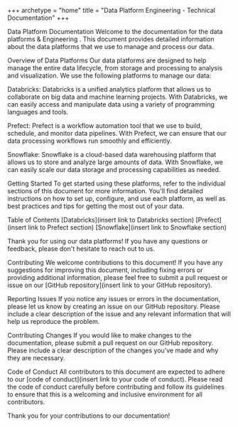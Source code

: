 +++
archetype = "home"
title = "Data Platform Engineering - Technical Documentation"
+++


Data Platform Documentation
Welcome to the documentation for the data platforms & Engineering . This document provides detailed information about the data platforms that we use to manage and process our data.

Overview of Data Platforms
Our data platforms are designed to help manage the entire data lifecycle, from storage and processing to analysis and visualization. We use the following platforms to manage our data:

Databricks: Databricks is a unified analytics platform that allows us to collaborate on big data and machine learning projects. With Databricks, we can easily access and manipulate data using a variety of programming languages and tools.

Prefect: Prefect is a workflow automation tool that we use to build, schedule, and monitor data pipelines. With Prefect, we can ensure that our data processing workflows run smoothly and efficiently.

Snowflake: Snowflake is a cloud-based data warehousing platform that allows us to store and analyze large amounts of data. With Snowflake, we can easily scale our data storage and processing capabilities as needed.

Getting Started
To get started using these platforms, refer to the individual sections of this document for more information. You'll find detailed instructions on how to set up, configure, and use each platform, as well as best practices and tips for getting the most out of your data.

Table of Contents
[Databricks](insert link to Databricks section)
[Prefect](insert link to Prefect section)
[Snowflake](insert link to Snowflake section)


Thank you for using our data platforms! If you have any questions or feedback, please don't hesitate to reach out to us.

Contributing
We welcome contributions to this document! If you have any suggestions for improving this document, including fixing errors or providing additional information, please feel free to submit a pull request or issue on our [GitHub repository](insert link to your GitHub repository).

Reporting Issues
If you notice any issues or errors in the documentation, please let us know by creating an issue on our GitHub repository. Please include a clear description of the issue and any relevant information that will help us reproduce the problem.

Contributing Changes
If you would like to make changes to the documentation, please submit a pull request on our GitHub repository. Please include a clear description of the changes you've made and why they are necessary.

Code of Conduct
All contributors to this document are expected to adhere to our [code of conduct](insert link to your code of conduct). Please read the code of conduct carefully before contributing and follow its guidelines to ensure that this is a welcoming and inclusive environment for all contributors.

Thank you for your contributions to our documentation!